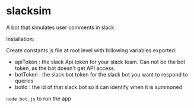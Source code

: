 # slacksim
A bot that simulates user comments in slack

Installation:

Create constants.js file at root level with following variables exported:
* apiToken : the slack Api token for your slack team.  Can not be the bot token, as the bot doesn't get API access.
* botToken : the slack bot token for the slack bot you want to respond to queries
* botId : the id of that slack bot so it can identify when it is summoned

`node bot.js` to run the app
